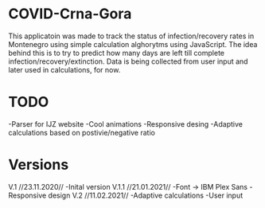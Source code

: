 # COVID-Crna-Gora
 This applicatoin was made to track the status of infection/recovery rates in Montenegro using simple calculation alghorytms using JavaScript.
 The idea behind this is to try to predict how many days are left till complete infection/recovery/extinction.
 Data is being collected from user input and later used in calculations, for now.
# TODO
-Parser for IJZ website
-Cool animations
-Responsive desing
-Adaptive calculations based on postivie/negative ratio
# Versions
V.1 //23.11.2020//
-Inital version 
V.1.1 //21.01.2021//
-Font -> IBM Plex Sans
-Responsive design
V.2 //11.02.2021//
-Adaptive calculations
-User input

